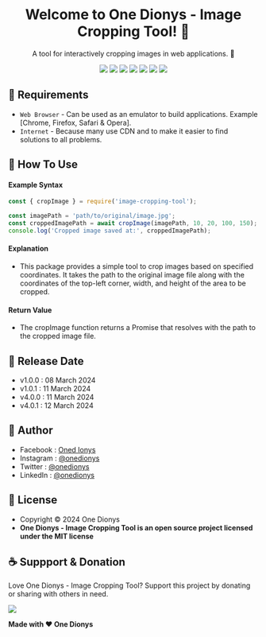 <h1 align="center">Welcome to One Dionys - Image Cropping Tool! 👋 </h1>

<p align="center">A tool for interactively cropping images in web applications. 💖 </p>

<p align="center">
<img src="https://img.shields.io/github/contributors/onedionys/onedionys-image-cropping-tool?style=flat-square">
<img src="https://img.shields.io/github/issues/onedionys/onedionys-image-cropping-tool?style=flat-square">
<img src="https://img.shields.io/github/stars/onedionys/onedionys-image-cropping-tool?style=flat-square"> 
<img src="https://img.shields.io/github/forks/onedionys/onedionys-image-cropping-tool?style=flat-square">
<img src="https://img.shields.io/github/last-commit/onedionys/onedionys-image-cropping-tool.svg?style=flat-square">
<img src="https://img.shields.io/github/languages/code-size/onedionys/onedionys-image-cropping-tool?style=flat-square">
<img src="https://img.shields.io/github/license/onedionys/onedionys-image-cropping-tool?style=flat-square">
</p>

## 💾 Requirements

* `Web Browser` - Can be used as an emulator to build applications. Example [Chrome, Firefox, Safari & Opera].
* `Internet` - Because many use CDN and to make it easier to find solutions to all problems.

## 🎯 How To Use

#### Example Syntax

```javascript
const { cropImage } = require('image-cropping-tool');

const imagePath = 'path/to/original/image.jpg';
const croppedImagePath = await cropImage(imagePath, 10, 20, 100, 150);
console.log('Cropped image saved at:', croppedImagePath);
```

#### Explanation

* This package provides a simple tool to crop images based on specified coordinates. It takes the path to the original image file along with the coordinates of the top-left corner, width, and height of the area to be cropped.

#### Return Value

* The cropImage function returns a Promise that resolves with the path to the cropped image file.

## 📆 Release Date

* v1.0.0 : 08 March 2024
* v1.0.1 : 11 March 2024
* v4.0.0 : 11 March 2024
* v4.0.1 : 12 March 2024

## 🧑 Author

* Facebook : <a href="https://www.facebook.com/theonedionys"> Oned Ionys</a>
* Instagram : <a href="https://www.instagram.com/onedionys/"> @onedionys</a>
* Twitter : <a href="https://twitter.com/onedionys"> @onedionys</a>
* LinkedIn :  <a href="https://www.linkedin.com/in/onedionys/"> @onedionys</a>

## 📝 License

* Copyright © 2024 One Dionys
* **One Dionys - Image Cropping Tool is an open source project licensed under the MIT license**

## ☕️ Suppport & Donation

Love One Dionys - Image Cropping Tool? Support this project by donating or sharing with others in need.

<a href="https://www.buymeacoffee.com/onedionys"><img src="https://img.shields.io/badge/Buy_Me_A_Coffee-FFDD00?style=for-the-badge&logo=buy-me-a-coffee&logoColor=black"/> </a>

**Made with ❤️ One Dionys**

